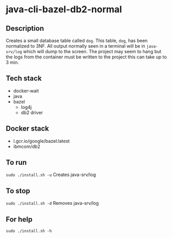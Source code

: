 # java-cli-bazel-db2-normal

## Description
Creates a small database table
called `dog`. This table, `dog`, has been normalized to 3NF.
All output normally
seen in a terminal will be in `java-srv/log` which will dump to the screen. The project may seem to hang but the logs from the container must be written to the project this can take up to 3 min.

## Tech stack
- docker-wait
- java
- bazel
  - log4j
  - db2 driver

## Docker stack
- l.gcr.io/google/bazel:latest
- ibmcom/db2

## To run
`sudo ./install.sh -u`
Creates java-srv/log

## To stop
`sudo ./install.sh -d`
Removes java-srv/log

## For help
`sudo ./install.sh -h`
